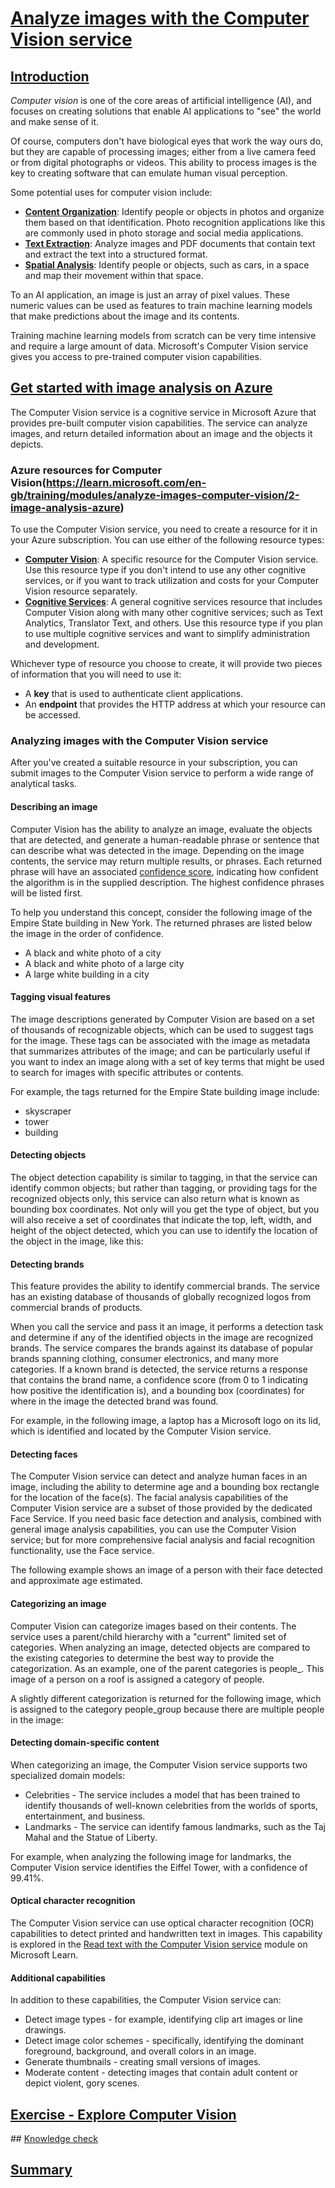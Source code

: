 # [Analyze images with the Computer Vision service](https://learn.microsoft.com/en-gb/training/modules/analyze-images-computer-vision/)

## [Introduction](https://learn.microsoft.com/en-gb/training/modules/analyze-images-computer-vision/1-introduction)

*Computer vision* is one of the core areas of artificial intelligence (AI), and focuses on creating solutions that enable AI applications to "see" the world and make sense of it.

Of course, computers don't have biological eyes that work the way ours do, but they are capable of processing images; either from a live camera feed or from digital photographs or videos. This ability to process images is the key to creating software that can emulate human visual perception.

Some potential uses for computer vision include:

- [**Content Organization**](ai-900/../../docs/content-organization.md): Identify people or objects in photos and organize them based on that identification. Photo recognition applications like this are commonly used in photo storage and social media applications.
- [**Text Extraction**](ai-900/../../docs/text-extraction.md): Analyze images and PDF documents that contain text and extract the text into a structured format.
- [**Spatial Analysis**](ai-900/../../docs/statial-analysis.md): Identify people or objects, such as cars, in a space and map their movement within that space.

To an AI application, an image is just an array of pixel values. These numeric values can be used as features to train machine learning models that make predictions about the image and its contents.

Training machine learning models from scratch can be very time intensive and require a large amount of data. Microsoft's Computer Vision service gives you access to pre-trained computer vision capabilities.

## [Get started with image analysis on Azure](https://learn.microsoft.com/en-gb/training/modules/analyze-images-computer-vision/2-image-analysis-azure)

The Computer Vision service is a cognitive service in Microsoft Azure that provides pre-built computer vision capabilities. The service can analyze images, and return detailed information about an image and the objects it depicts.

### Azure resources for Computer Vision(https://learn.microsoft.com/en-gb/training/modules/analyze-images-computer-vision/2-image-analysis-azure)

To use the Computer Vision service, you need to create a resource for it in your Azure subscription. You can use either of the following resource types:

- [**Computer Vision**](ai-900/../../docs/computer-vision.md): A specific resource for the Computer Vision service. Use this resource type if you don't intend to use any other cognitive services, or if you want to track utilization and costs for your Computer Vision resource separately.
- [**Cognitive Services**](ai-900/../../docs/cognitive-services.md): A general cognitive services resource that includes Computer Vision along with many other cognitive services; such as Text Analytics, Translator Text, and others. Use this resource type if you plan to use multiple cognitive services and want to simplify administration and development.

Whichever type of resource you choose to create, it will provide two pieces of information that you will need to use it:

- A **key** that is used to authenticate client applications.
- An **endpoint** that provides the HTTP address at which your resource can be accessed.

### Analyzing images with the Computer Vision service

After you've created a suitable resource in your subscription, you can submit images to the Computer Vision service to perform a wide range of analytical tasks.

#### Describing an image

Computer Vision has the ability to analyze an image, evaluate the objects that are detected, and generate a human-readable phrase or sentence that can describe what was detected in the image. Depending on the image contents, the service may return multiple results, or phrases. Each returned phrase will have an associated [confidence score](ai-900/../../docs/confidence-score.md), indicating how confident the algorithm is in the supplied description. The highest confidence phrases will be listed first.

To help you understand this concept, consider the following image of the Empire State building in New York. The returned phrases are listed below the image in the order of confidence.

- A black and white photo of a city
- A black and white photo of a large city
- A large white building in a city

#### Tagging visual features

The image descriptions generated by Computer Vision are based on a set of thousands of recognizable objects, which can be used to suggest tags for the image. These tags can be associated with the image as metadata that summarizes attributes of the image; and can be particularly useful if you want to index an image along with a set of key terms that might be used to search for images with specific attributes or contents.

For example, the tags returned for the Empire State building image include:

- skyscraper
- tower
- building

#### Detecting objects

The object detection capability is similar to tagging, in that the service can identify common objects; but rather than tagging, or providing tags for the recognized objects only, this service can also return what is known as bounding box coordinates. Not only will you get the type of object, but you will also receive a set of coordinates that indicate the top, left, width, and height of the object detected, which you can use to identify the location of the object in the image, like this:

#### Detecting brands

This feature provides the ability to identify commercial brands. The service has an existing database of thousands of globally recognized logos from commercial brands of products.

When you call the service and pass it an image, it performs a detection task and determine if any of the identified objects in the image are recognized brands. The service compares the brands against its database of popular brands spanning clothing, consumer electronics, and many more categories. If a known brand is detected, the service returns a response that contains the brand name, a confidence score (from 0 to 1 indicating how positive the identification is), and a bounding box (coordinates) for where in the image the detected brand was found.

For example, in the following image, a laptop has a Microsoft logo on its lid, which is identified and located by the Computer Vision service.

#### Detecting faces

The Computer Vision service can detect and analyze human faces in an image, including the ability to determine age and a bounding box rectangle for the location of the face(s). The facial analysis capabilities of the Computer Vision service are a subset of those provided by the dedicated Face Service. If you need basic face detection and analysis, combined with general image analysis capabilities, you can use the Computer Vision service; but for more comprehensive facial analysis and facial recognition functionality, use the Face service.

The following example shows an image of a person with their face detected and approximate age estimated.

#### Categorizing an image

Computer Vision can categorize images based on their contents. The service uses a parent/child hierarchy with a "current" limited set of categories. When analyzing an image, detected objects are compared to the existing categories to determine the best way to provide the categorization. As an example, one of the parent categories is people_. This image of a person on a roof is assigned a category of people.

A slightly different categorization is returned for the following image, which is assigned to the category people_group because there are multiple people in the image:

#### Detecting domain-specific content

When categorizing an image, the Computer Vision service supports two specialized domain models:

- Celebrities - The service includes a model that has been trained to identify thousands of well-known celebrities from the worlds of sports, entertainment, and business.
- Landmarks - The service can identify famous landmarks, such as the Taj Mahal and the Statue of Liberty.

For example, when analyzing the following image for landmarks, the Computer Vision service identifies the Eiffel Tower, with a confidence of 99.41%.

#### Optical character recognition

The Computer Vision service can use optical character recognition (OCR) capabilities to detect printed and handwritten text in images. This capability is explored in the [Read text with the Computer Vision service](https://learn.microsoft.com/en-us/training/modules/read-text-computer-vision/) module on Microsoft Learn.

#### Additional capabilities

In addition to these capabilities, the Computer Vision service can:

- Detect image types - for example, identifying clip art images or line drawings.
- Detect image color schemes - specifically, identifying the dominant foreground, background, and overall colors in an image.
- Generate thumbnails - creating small versions of images.
- Moderate content - detecting images that contain adult content or depict violent, gory scenes.


## [Exercise - Explore Computer Vision](https://learn.microsoft.com/en-gb/training/modules/analyze-images-computer-vision/3-analyze-images)

## [Knowledge check](https://learn.microsoft.com/en-gb/training/modules/analyze-images-computer-vision/3a-knowledge-check)

## [Summary](https://learn.microsoft.com/en-gb/training/modules/analyze-images-computer-vision/4-summary)
